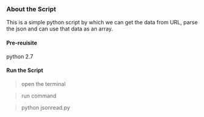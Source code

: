 ### About the Script

This is a simple python script by which we can get the data from URL, parse the json and can use that data as an array.

#### Pre-reuisite
python 2.7 

#### Run the Script

> open the terminal

> run command

> python jsonread.py
